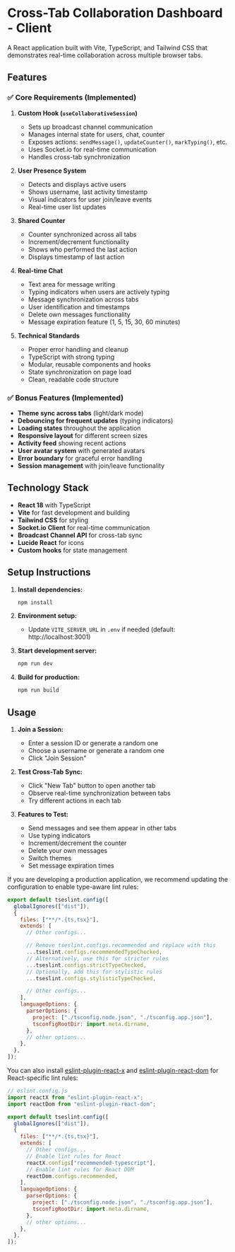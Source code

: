 # Cross-Tab Collaboration Dashboard - Client

A React application built with Vite, TypeScript, and Tailwind CSS that demonstrates real-time collaboration across multiple browser tabs.

## Features

### ✅ Core Requirements (Implemented)

1. **Custom Hook (`useCollaborativeSession`)**

   - Sets up broadcast channel communication
   - Manages internal state for users, chat, counter
   - Exposes actions: `sendMessage()`, `updateCounter()`, `markTyping()`, etc.
   - Uses Socket.io for real-time communication
   - Handles cross-tab synchronization

2. **User Presence System**

   - Detects and displays active users
   - Shows username, last activity timestamp
   - Visual indicators for user join/leave events
   - Real-time user list updates

3. **Shared Counter**

   - Counter synchronized across all tabs
   - Increment/decrement functionality
   - Shows who performed the last action
   - Displays timestamp of last action

4. **Real-time Chat**

   - Text area for message writing
   - Typing indicators when users are actively typing
   - Message synchronization across tabs
   - User identification and timestamps
   - Delete own messages functionality
   - Message expiration feature (1, 5, 15, 30, 60 minutes)

5. **Technical Standards**
   - Proper error handling and cleanup
   - TypeScript with strong typing
   - Modular, reusable components and hooks
   - State synchronization on page load
   - Clean, readable code structure

### ✅ Bonus Features (Implemented)

- **Theme sync across tabs** (light/dark mode)
- **Debouncing for frequent updates** (typing indicators)
- **Loading states** throughout the application
- **Responsive layout** for different screen sizes
- **Activity feed** showing recent actions
- **User avatar system** with generated avatars
- **Error boundary** for graceful error handling
- **Session management** with join/leave functionality

## Technology Stack

- **React 18** with TypeScript
- **Vite** for fast development and building
- **Tailwind CSS** for styling
- **Socket.io Client** for real-time communication
- **Broadcast Channel API** for cross-tab sync
- **Lucide React** for icons
- **Custom hooks** for state management

## Setup Instructions

1. **Install dependencies:**

   ```bash
   npm install
   ```

2. **Environment setup:**

   - Update `VITE_SERVER_URL` in `.env` if needed (default: http://localhost:3001)

3. **Start development server:**

   ```bash
   npm run dev
   ```

4. **Build for production:**
   ```bash
   npm run build
   ```

## Usage

1. **Join a Session:**

   - Enter a session ID or generate a random one
   - Choose a username or generate a random one
   - Click "Join Session"

2. **Test Cross-Tab Sync:**

   - Click "New Tab" button to open another tab
   - Observe real-time synchronization between tabs
   - Try different actions in each tab

3. **Features to Test:**
   - Send messages and see them appear in other tabs
   - Use typing indicators
   - Increment/decrement the counter
   - Delete your own messages
   - Switch themes
   - Set message expiration times

If you are developing a production application, we recommend updating the configuration to enable type-aware lint rules:

```js
export default tseslint.config([
  globalIgnores(["dist"]),
  {
    files: ["**/*.{ts,tsx}"],
    extends: [
      // Other configs...

      // Remove tseslint.configs.recommended and replace with this
      ...tseslint.configs.recommendedTypeChecked,
      // Alternatively, use this for stricter rules
      ...tseslint.configs.strictTypeChecked,
      // Optionally, add this for stylistic rules
      ...tseslint.configs.stylisticTypeChecked,

      // Other configs...
    ],
    languageOptions: {
      parserOptions: {
        project: ["./tsconfig.node.json", "./tsconfig.app.json"],
        tsconfigRootDir: import.meta.dirname,
      },
      // other options...
    },
  },
]);
```

You can also install [eslint-plugin-react-x](https://github.com/Rel1cx/eslint-react/tree/main/packages/plugins/eslint-plugin-react-x) and [eslint-plugin-react-dom](https://github.com/Rel1cx/eslint-react/tree/main/packages/plugins/eslint-plugin-react-dom) for React-specific lint rules:

```js
// eslint.config.js
import reactX from "eslint-plugin-react-x";
import reactDom from "eslint-plugin-react-dom";

export default tseslint.config([
  globalIgnores(["dist"]),
  {
    files: ["**/*.{ts,tsx}"],
    extends: [
      // Other configs...
      // Enable lint rules for React
      reactX.configs["recommended-typescript"],
      // Enable lint rules for React DOM
      reactDom.configs.recommended,
    ],
    languageOptions: {
      parserOptions: {
        project: ["./tsconfig.node.json", "./tsconfig.app.json"],
        tsconfigRootDir: import.meta.dirname,
      },
      // other options...
    },
  },
]);
```
